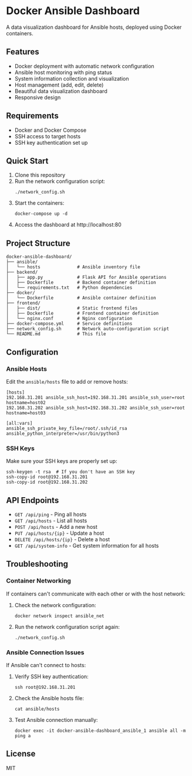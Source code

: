 # Docker Ansible Dashboard

A data visualization dashboard for Ansible hosts, deployed using Docker containers.

## Features

- Docker deployment with automatic network configuration
- Ansible host monitoring with ping status
- System information collection and visualization
- Host management (add, edit, delete)
- Beautiful data visualization dashboard
- Responsive design

## Requirements

- Docker and Docker Compose
- SSH access to target hosts
- SSH key authentication set up

## Quick Start

1. Clone this repository
2. Run the network configuration script:
   ```
   ./network_config.sh
   ```
3. Start the containers:
   ```
   docker-compose up -d
   ```
4. Access the dashboard at http://localhost:80

## Project Structure

```
docker-ansible-dashboard/
├── ansible/
│   └── hosts              # Ansible inventory file
├── backend/
│   ├── app.py             # Flask API for Ansible operations
│   ├── Dockerfile         # Backend container definition
│   └── requirements.txt   # Python dependencies
├── docker/
│   └── Dockerfile         # Ansible container definition
├── frontend/
│   ├── dist/              # Static frontend files
│   ├── Dockerfile         # Frontend container definition
│   └── nginx.conf         # Nginx configuration
├── docker-compose.yml     # Service definitions
├── network_config.sh      # Network auto-configuration script
└── README.md              # This file
```

## Configuration

### Ansible Hosts

Edit the `ansible/hosts` file to add or remove hosts:

```
[hosts]
192.168.31.201 ansible_ssh_host=192.168.31.201 ansible_ssh_user=root hostname=host02
192.168.31.202 ansible_ssh_host=192.168.31.202 ansible_ssh_user=root hostname=host03

[all:vars]
ansible_ssh_private_key_file=/root/.ssh/id_rsa
ansible_python_interpreter=/usr/bin/python3
```

### SSH Keys

Make sure your SSH keys are properly set up:

```
ssh-keygen -t rsa  # If you don't have an SSH key
ssh-copy-id root@192.168.31.201
ssh-copy-id root@192.168.31.202
```

## API Endpoints

- `GET /api/ping` - Ping all hosts
- `GET /api/hosts` - List all hosts
- `POST /api/hosts` - Add a new host
- `PUT /api/hosts/{ip}` - Update a host
- `DELETE /api/hosts/{ip}` - Delete a host
- `GET /api/system-info` - Get system information for all hosts

## Troubleshooting

### Container Networking

If containers can't communicate with each other or with the host network:

1. Check the network configuration:
   ```
   docker network inspect ansible_net
   ```
2. Run the network configuration script again:
   ```
   ./network_config.sh
   ```

### Ansible Connection Issues

If Ansible can't connect to hosts:

1. Verify SSH key authentication:
   ```
   ssh root@192.168.31.201
   ```
2. Check the Ansible hosts file:
   ```
   cat ansible/hosts
   ```
3. Test Ansible connection manually:
   ```
   docker exec -it docker-ansible-dashboard_ansible_1 ansible all -m ping a
   ```

## License

MIT 